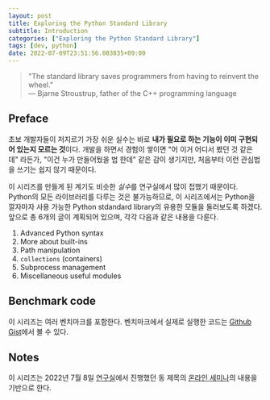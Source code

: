 ```yaml
---
layout: post
title: Exploring the Python Standard Library
subtitle: Introduction
categories: ["Exploring the Python Standard Library"]
tags: [dev, python]
date: 2022-07-09T23:51:56.003835+09:00
---
```


> "The standard library saves programmers from having to reinvent the wheel."  
> ― Bjarne Stroustrup, father of the C++ programming language

## Preface

초보 개발자들이 저지르기 가장 쉬운 실수는 바로 **내가 필요로 하는 기능이 이미 구현되어 있는지 모르는 것**이다. 개발을 하면서 경험이 쌓이면 "어 이거 어디서 봤던 것 같은데" 라든가, "이건 누가 만들어뒀을 법 한데" 같은 감이 생기지만, 처음부터 이런 관심법을 쓰기는 쉽지 않기 때문이다.

이 시리즈를 만들게 된 계기도 비슷한 *실수*를 연구실에서 많이 접했기 때문이다. Python의 모든 라이브러리를 다루는 것은 불가능하므로, 이 시리즈에서는 Python을 깔자마자 사용 가능한 Python stdandard library의 유용한 모듈을 둘러보도록 하겠다. 앞으로 총 6개의 글이 계획되어 있으며, 각각 다음과 같은 내용을 다룬다.

1. Advanced Python syntax
2. More about built-ins
3. Path manipulation
4. `collections` (containers)
5. Subprocess management
6. Miscellaneous useful modules

## Benchmark code

이 시리즈는 여러 벤치마크를 포함한다. 벤치마크에서 실제로 실행한 코드는 [Github Gist](https://gist.github.com/jnooree/57b70ac3c5e23260301538958ecfca13)에서 볼 수 있다.

## Notes

이 시리즈는 2022년 7월 8일 [연구실](https://seoklab.org)에서 진행했던 동 제목의 [온라인 세미나](https://drive.google.com/drive/folders/18SDWiRlrd2Ya47MItXZEs2JRZbFjvblr?usp=sharing)의 내용을 기반으로 한다.
